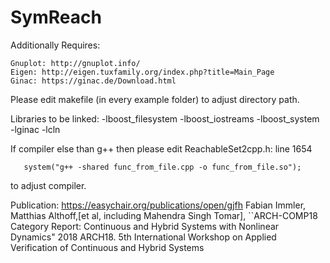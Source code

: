 # SymReach
Additionally Requires:

    Gnuplot: http://gnuplot.info/
    Eigen: http://eigen.tuxfamily.org/index.php?title=Main_Page
    Ginac: https://ginac.de/Download.html

Please edit makefile (in every example folder) to adjust directory path.

Libraries to be linked: -lboost_filesystem -lboost_iostreams -lboost_system -lginac -lcln

If compiler else than g++ then please edit ReachableSet2cpp.h: line 1654
        
       system("g++ -shared func_from_file.cpp -o func_from_file.so");
to adjust compiler.

Publication: https://easychair.org/publications/open/gjfh
    Fabian Immler, Matthias Althoff,[et al, including Mahendra Singh Tomar], ``ARCH-COMP18 Category Report: Continuous and Hybrid Systems with Nonlinear Dynamics" 2018  ARCH18. 5th International Workshop on Applied Verification of Continuous and Hybrid Systems
